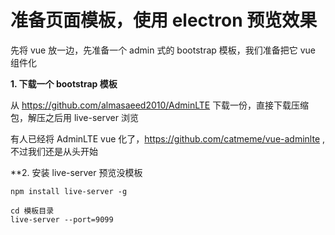 # 准备页面模板，使用 electron 预览效果

先将 vue 放一边，先准备一个 admin 式的 bootstrap 模板，我们准备把它 vue 组件化


**1. 下载一个 bootstrap 模板**

从 https://github.com/almasaeed2010/AdminLTE 下载一份，直接下载压缩包，解压之后用 live-server 浏览


有人已经将 AdminLTE vue 化了，https://github.com/catmeme/vue-adminlte , 不过我们还是从头开始

**2. 安装 live-server 预览没模板

```
npm install live-server -g
```

```
cd 模板目录
live-server --port=9099
```







